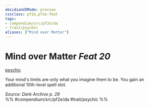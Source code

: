 ```yaml
---
obsidianUIMode: preview
cssclass: pf2e,pf2e-feat
tags:
- compendium/src/pf2e/da
- trait/psychic
aliases: ["Mind over Matter"]
---
```

# Mind over Matter  *Feat 20*  
[psychic](../../rules/traits/psychic-da.md)  


Your mind's limits are only what you imagine them to be. You gain an additional 10th-level spell slot.

*Source: Dark Archive p. 29*  
%% #compendium/src/pf2e/da #trait/psychic %%